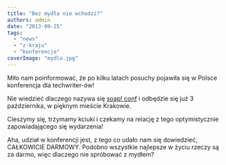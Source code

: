 ```yaml
---
title: "Bez mydła nie wchodzi?"
authors: admin
date: "2013-09-25"
tags:
  - "news"
  - "z-kraju"
  - "konferencje"
coverImage: "mydlo.jpg"
---
```


Miło nam poinformować, że po kilku latach posuchy pojawiła się w Polsce
konferencja dla techwriter-ów!

<!--truncate-->

Nie wiedzieć dlaczego nazywa się [soap! conf](http://www.soapconf.com/) i
odbędzie się już 3 października, w pięknym mieście Krakowie.

Cieszymy się, trzymamy kciuki i czekamy na relację z tego optymistycznie
zapowiadającego się wydarzenia!

Aha, udział w konferencji jest, z tego co udało nam się dowiedzieć, CAŁKOWICIE
DARMOWY. Podobno wszystkie najlepsze w życiu rzeczy są za darmo, więc dlaczego
nie spróbować z mydłem?
